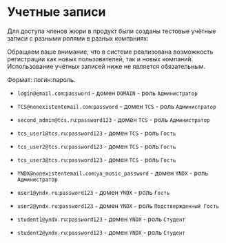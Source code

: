 # Учетные записи

Для доступа членов жюри в продукт были созданы тестовые учётные записи с разными ролями в разных компаниях:

Обращаем ваше внимание, что в системе реализована возможность регистрации как новых пользователей, так и новых компаний.
Использование учётных записей ниже не является обязательным.

Формат: логин:пароль.

- `login@email.com`:`password` - домен `DOMAIN` - роль `Администратор`

- `TCS@nonexistentemail.com`:`password` - домен `TCS` - роль `Администратор`
- `second_admin@tcs.ru`:`password123` - домен `TCS` - роль `Администратор`
- `tcs_user1@tcs.ru`:`password123` - домен `TCS` - роль `Гость`
- `tcs_user2@tcs.ru`:`password123` - домен `TCS` - роль `Гость`
- `tcs_user3@tcs.ru`:`password123` - домен `TCS` - роль `Гость`


- `YNDX@nonexistentemail.com`:`ya_music_password` - домен `YNDX` - роль `Администратор`
- `user1@yndx.ru`:`password123` - домен `YNDX` - роль `Гость`
- `user2@yndx.ru`:`password123` - домен `YNDX` - роль `Подствержденный Гость`
- `student1@yndx.ru`:`password123` - домен `YNDX` - роль `Студент`
- `student2@yndx.ru`:`password123` - домен `YNDX` - роль `Студент`
